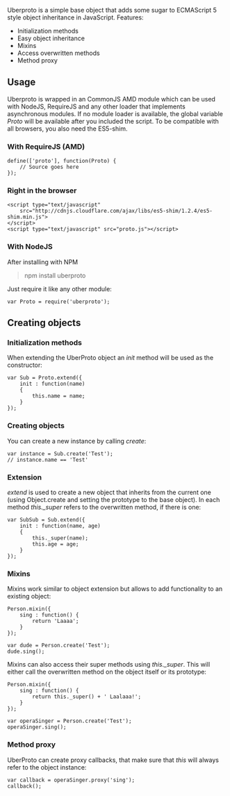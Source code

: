 Uberproto is a simple base object that adds some sugar to ECMAScript 5 style object inheritance
in JavaScript. Features:

- Initialization methods
- Easy object inheritance
- Mixins
- Access overwritten methods
- Method proxy

## Usage

Uberproto is wrapped in an CommonJS AMD module which can be used with NodeJS, RequireJS and any
other loader that implements asynchronous modules. If no module loader is available, the global
variable _Proto_ will be available after you included the script.
To be compatible with all browsers, you also need the ES5-shim.

### With RequireJS (AMD)

	define(['proto'], function(Proto) {
		// Source goes here
	});

### Right in the browser

	<script type="text/javascript" 
		src="http://cdnjs.cloudflare.com/ajax/libs/es5-shim/1.2.4/es5-shim.min.js">
	</script>
	<script type="text/javascript" src="proto.js"></script>
	
### With NodeJS

After installing with NPM

> npm install uberproto

Just require it like any other module:

	var Proto = require('uberproto');


## Creating objects

### Initialization methods

When extending the UberProto object an _init_ method will be used as the constructor:

	var Sub = Proto.extend({
		init : function(name)
		{
			this.name = name;
		}
	});

### Creating objects

You can create a new instance by calling _create_:	

	var instance = Sub.create('Test');
	// instance.name == 'Test'

### Extension

*extend* is used to create a new object that inherits from the current one
(using Object.create and setting the prototype to the base object).
In each method *this.\_super* refers to the overwritten method, if there is one:

	var SubSub = Sub.extend({
		init : function(name, age)
		{
			this._super(name);
			this.age = age;
		}
	}); 
	
### Mixins

Mixins work similar to object extension but allows to add functionality to an existing
object:

	Person.mixin({
		sing : function() {
			return 'Laaaa';
		}
	});
	
	var dude = Person.create('Test');
	dude.sing();
	
Mixins can also access their super methods using *this.\_super*. This will either call
the overwritten method on the object itself or its prototype:

	Person.mixin({
		sing : function() {
			return this._super() + ' Laalaaa!';
		}
	});

	var operaSinger = Person.create('Test');
	operaSinger.sing();

### Method proxy

UberProto can create proxy callbacks, that make sure that _this_ will always
refer to the object instance:
	
	var callback = operaSinger.proxy('sing');
	callback(); 
